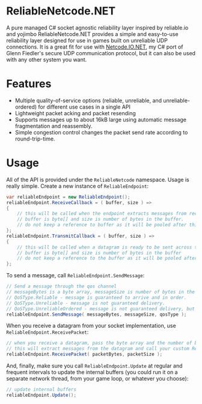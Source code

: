 # ReliableNetcode.NET
A pure managed C# socket agnostic reliability layer inspired by reliable.io and yojimbo
ReliableNetcode.NET provides a simple and easy-to-use reliability layer designed for use in games built on unreliable UDP connections. It is a great fit for use with [Netcode.IO.NET](https://github.com/KillaMaaki/Netcode.IO.NET), my C# port of Glenn Fiedler's secure UDP communication protocol, but it can also be used with any other system you want.

# Features
* Multiple quality-of-service options (reliable, unreliable, and unreliable-ordered) for different use cases in a single API
* Lightweight packet acking and packet resending
* Supports messages up to about 16kB large using automatic message fragmentation and reassembly.
* Simple congestion control changes the packet send rate according to round-trip-time.

# Usage
All of the API is provided under the `ReliableNetcode` namespace.
Usage is really simple. Create a new instance of `ReliableEndpoint`:

```c#
var reliableEndpoint = new ReliableEndpoint();
reliableEndpoint.ReceiveCallback = ( buffer, size ) =>
{
	// this will be called when the endpoint extracts messages from received packets
	// buffer is byte[] and size is number of bytes in the buffer.
	// do not keep a reference to buffer as it will be pooled after this function returns
};
reliableEndpoint.TransmitCallback = ( buffer, size ) =>
{
	// this will be called when a datagram is ready to be sent across the network.
	// buffer is byte[] and size is number of bytes in the buffer
	// do not keep a reference to the buffer as it will be pooled after this function returns
};
```

To send a message, call `ReliableEndpoint.SendMessage`:

```c#
// Send a message through the qos channel
// messageBytes is a byte array, messageSize is number of bytes in the array, and qos type is either:
// QoSType.Reliable - message is guaranteed to arrive and in order.
// QoSType.Unreliable - message is not guaranteed delivery.
// QoSType.UnreliableOrdered - message is not guaranteed delivery, but received messages will be in order.
reliableEndpoint.SendMessage( messageBytes, messageSize, qosType );
```

When you receive a datagram from your socket implementation, use `ReliableEndpoint.ReceivePacket`:

```c#
// when you receive a datagram, pass the byte array and the number of bytes to ReceivePacket
// this will extract messages from the datagram and call your custom ReceiveCallback with any received messages.
reliableEndpoint.ReceivePacket( packetBytes, packetSize );
```

And, finally, make sure you call `ReliableEndpoint.Update` at regular and frequent intervals to update the internal buffers (you could run it on a separate network thread, from your game loop, or whatever you choose):
```c#
// update internal buffers
reliableEndpoint.Update();
```
